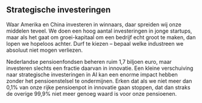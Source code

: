 
## **Strategische investeringen**

Waar Amerika en China investeren in winnaars, daar spreiden wij onze middelen teveel. We doen een hoog aantal investeringen in jonge startups, maar als het gaat om groei-kapitaal om een bedrijf echt groot te maken, dan lopen we hopeloos achter. Durf te kiezen – bepaal welke industreen we absoluut niet mogen verliezen. 

  
Nederlandse pensioenfondsen beheren ruim 1,7 biljoen euro, maar investeren slechts een fractie daarvan in innovatie. Een kleine verschuiving naar strategische investeringen in AI kan een enorme impact hebben zonder het pensioenstelsel te ondermijnen. Erken dat als we niet meer dan 0,1% van onze rijke pensioenpot in innovatie gaan stoppen, dat dan straks de overige 99,9% niet meer genoeg waard is voor onze pensioenen.
